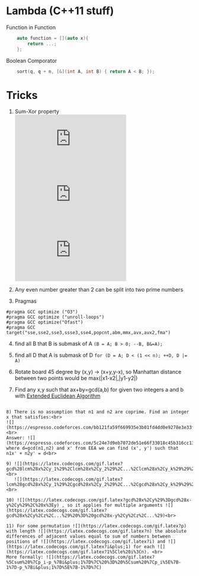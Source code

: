 # Lambda (C++11 stuff)
Function in Function
```cpp
	auto function = [](auto x){
		return ...;
	};
```
Boolean Comporator
```cpp
    sort(q, q + n, [&](int A, int B) { return A < B; });
```

# Tricks
1) Sum-Xor property <br>
![](https://latex.codecogs.com/gif.latex?a&plus;b%20%3D%20a%20%5Coplus%20b%20&plus;%202%28a%5CAnd%20b%29) <br>
![](https://latex.codecogs.com/gif.latex?a&plus;b%3Da%5Cvert%20b%20&plus;%20a%5CAnd%20b) <br>
![](https://latex.codecogs.com/gif.latex?a%20%5Coplus%20b%20%3D%20a%5Cvert%20b%20-%20a%5CAnd%20b) <br>

2) Any even number greater than 2 can be split into two prime numbers

3) Pragmas
```
#pragma GCC optimize ("O3")
#pragma GCC optimize ("unroll-loops")
#pragma GCC optimize("Ofast")
#pragma GCC target("sse,sse2,sse3,ssse3,sse4,popcnt,abm,mmx,avx,avx2,fma")
```

4) find all B that B is submask of A
```(B = A; B > 0; --B, B&=A);```

5) find all D that A is submask of D
```for (D = A; D < (1 << n); ++D, D |= A)```

6) Rotate board 45 degree by (x,y) -> (x+y,y-x), so Manhattan distance between two points would be max(|x1-x2|,|y1-y2|)

7) Find any x,y such that ax+by=gcd(a,b) for given two integers a and b with [Extended Euclidean Algorithm](https://cp-algorithms.com/algebra/extended-euclid-algorithm.html#algorithm)

```

8) There is no assumption that n1 and n2 are coprime. Find an integer x that satisfies:<br>
![](https://espresso.codeforces.com/bb121fa59f669935e3b01fd4dd0e9278e3e33fa8.png) <br>
Answer: ![](https://espresso.codeforces.com/5c24e7d9eb7072de51e66f33018c45b316cc1318.png), where d=gcd(n1,n2) and x' from EEA we can find (x', y') such that n1x' + n2y' = d<br>

9) ![](https://latex.codecogs.com/gif.latex?gcd%28lcm%28x%2Cy_1%29%2Clcm%28x%2Cy_2%29%2C...%2Clcm%28x%2Cy_k%29%29%20%3D%20lcm%28x%2Cgcd%28y_1%2Cy_2%2C...%2Cy_k%29%29) <br>
   ![](https://latex.codecogs.com/gif.latex?lcm%28gcd%28x%2Cy_1%29%2Cgcd%28x%2Cy_2%29%2C...%2Cgcd%28x%2Cy_k%29%29%20%3D%20gcd%28x%2Clcm%28y_1%2Cy_2%2C...%2Cy_k%29%29) <br>

10) ![](https://latex.codecogs.com/gif.latex?gcd%28x%2Cy%29%3Dgcd%28x-y%2Cy%29%2C%20x%3Ey) , so it applies for multiple arguments ![](https://latex.codecogs.com/gif.latex?gcd%28x%2Cy%2Cz%2C...%29%20%3D%20gcd%28x-y%2Cy%2Cz%2C...%29)<br>
   
11) For some permutation ![](https://latex.codecogs.com/gif.latex?p) with length ![](https://latex.codecogs.com/gif.latex?n) the absolute differences of adjacent values equal to sum of numbers between positions of ![](https://latex.codecogs.com/gif.latex?i) and ![](https://latex.codecogs.com/gif.latex?i&plus;1) for each ![](https://latex.codecogs.com/gif.latex?1%5Cle%20i%3Cn). <br>
More formally: ![](https://latex.codecogs.com/gif.latex?%5Csum%20%7Cp_i-p_%7Bi&plus;1%7D%7C%20%3D%20%5Csum%20%7Cp_i%5E%7B-1%7D-p_%7Bi&plus;1%7D%5E%7B-1%7D%7C)
